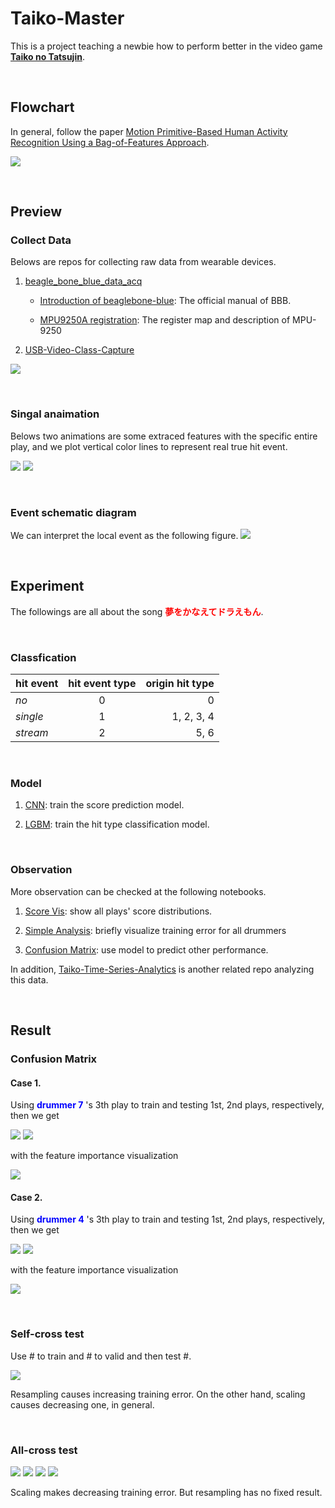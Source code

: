 # Taiko-Master

This is a project teaching a newbie how to perform better in the video game [**Taiko no Tatsujin**](https://en.wikipedia.org/wiki/Taiko_no_Tatsujin).

<br/>

## Flowchart
In general, follow the paper [Motion Primitive-Based Human Activity Recognition Using a Bag-of-Features Approach](https://dl.acm.org/citation.cfm?id=2110433).

![](docs/flowchart.png)

<br/>

## Preview

### Collect Data

Belows are repos for collecting raw data from wearable devices.


1. [beagle_bone_blue_data_acq](https://github.com/taoyilee/beagle_bone_blue_data_acq)

	- [Introduction of beaglebone-blue](docs/144934_data.pdf): The official manual of BBB.

	- [MPU9250A registration](docs/RM-MPU-9250A-00-v1.6.pdf): The register map and description of MPU-9250

2. [USB-Video-Class-Capture](https://github.com/taoyilee/USB-Video-Class-Capture)

![](docs/video_capture_sample.png)

<br/>

### Singal anaimation

Belows two animations are some extraced features with the specific entire play, and we plot vertical color lines to represent real true hit event. 

![](docs/0420-axyz.gif)
![](docs/0420-gxyz.gif)

<br/>

### Event schematic diagram

We can interpret the local event as the following figure.
![](docs/time_series_sense.png)

<br/>

## Experiment
The followings are all about the song <font color='red'>**夢をかなえてドラえもん**</font>.

<br/>

### Classfication

| hit event | hit event type  | origin hit type |
|----------|:-------------:|------:|
| *no* | 0 | 0 |
| *single* | 1 | 1, 2, 3, 4 |
| *stream* | 2 | 5, 6 |

<br/>

### Model

1. [CNN](util/screenshot_model_generator.ipynb): train the score prediction model.

2. [LGBM](util/doraemon_LGBM.ipynb): train the hit type classification model.

<br/>

### Observation

More observation can be checked at the following notebooks.


1. [Score Vis](util/score_visualization.ipynb): show all plays' score distributions.

2. [Simple Analysis](util/doraemon_analysis.ipynb): briefly visualize training error for all drummers

3. [Confusion Matrix](util/cm_test.ipynb): use model to predict other performance.

In addition, [Taiko-Time-Series-Analytics](https://github.com/taoyilee/Taiko-Time-Series-Analytics) is another related repo analyzing this data.

<br/>

## Result

### Confusion Matrix

#### Case 1.

Using <font color='blue'> **drummer 7** </font> 's 3th play to train and testing 1st, 2nd plays, respectively, then we get

![](docs/test_cnfm-7-3to1.png)
![](docs/test_cnfm-7-3to2.png)

with the feature importance visualization 

![](docs/feature_importance-7.png)

#### Case 2.

Using <font color='blue'> **drummer 4** </font> 's 3th play to train and testing 1st, 2nd plays, respectively, then we get

![](docs/test_cnfm-4-3to1.png)
![](docs/test_cnfm-4-3to2.png)

with the feature importance visualization 

![](docs/feature_importance-4.png)

<br/>

### Self-cross test

Use # to train and # to valid and then test #.

![](docs/barplot_all.png)

Resampling causes increasing training error. On the other hand, scaling causes decreasing one, in general.

<br/>

### All-cross test

![](docs/heatmap_yy.png)
![](docs/heatmap_yn.png)
![](docs/heatmap_ny.png)
![](docs/heatmap_nn.png)

Scaling makes decreasing training error. But resampling has no fixed result.
